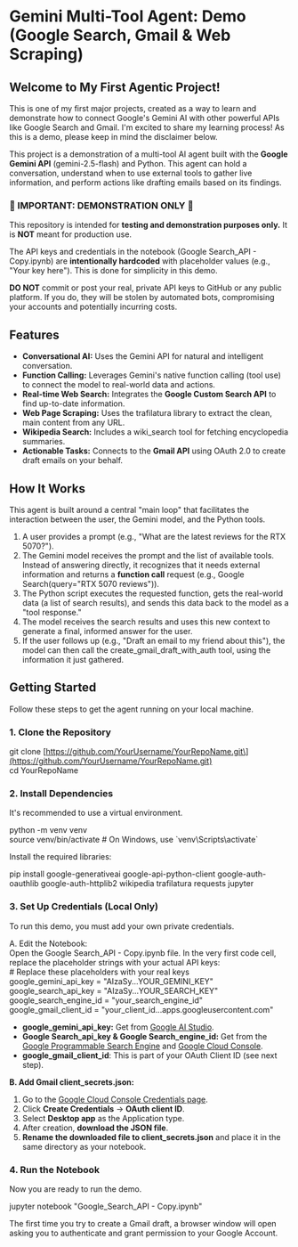 # **Gemini Multi-Tool Agent: Demo (Google Search, Gmail & Web Scraping)**

## **Welcome to My First Agentic Project\!**

This is one of my first major projects, created as a way to learn and demonstrate how to connect Google's Gemini AI with other powerful APIs like Google Search and Gmail. I'm excited to share my learning process\! As this is a demo, please keep in mind the disclaimer below.

This project is a demonstration of a multi-tool AI agent built with the **Google Gemini API** (gemini-2.5-flash) and Python. This agent can hold a conversation, understand when to use external tools to gather live information, and perform actions like drafting emails based on its findings.

### **🔴 IMPORTANT: DEMONSTRATION ONLY 🔴**

This repository is intended for **testing and demonstration purposes only.** It is **NOT** meant for production use.

The API keys and credentials in the notebook (Google Search\_API \- Copy.ipynb) are **intentionally hardcoded** with placeholder values (e.g., "Your key here"). This is done for simplicity in this demo.

**DO NOT** commit or post your real, private API keys to GitHub or any public platform. If you do, they will be stolen by automated bots, compromising your accounts and potentially incurring costs.

## **Features**

* **Conversational AI:** Uses the Gemini API for natural and intelligent conversation.  
* **Function Calling:** Leverages Gemini's native function calling (tool use) to connect the model to real-world data and actions.  
* **Real-time Web Search:** Integrates the **Google Custom Search API** to find up-to-date information.  
* **Web Page Scraping:** Uses the trafilatura library to extract the clean, main content from any URL.  
* **Wikipedia Search:** Includes a wiki\_search tool for fetching encyclopedia summaries.  
* **Actionable Tasks:** Connects to the **Gmail API** using OAuth 2.0 to create draft emails on your behalf.

## **How It Works**

This agent is built around a central "main loop" that facilitates the interaction between the user, the Gemini model, and the Python tools.

1. A user provides a prompt (e.g., "What are the latest reviews for the RTX 5070?").  
2. The Gemini model receives the prompt and the list of available tools. Instead of answering directly, it recognizes that it needs external information and returns a **function call** request (e.g., Google Search(query="RTX 5070 reviews")).  
3. The Python script executes the requested function, gets the real-world data (a list of search results), and sends this data back to the model as a "tool response."  
4. The model receives the search results and uses this new context to generate a final, informed answer for the user.  
5. If the user follows up (e.g., "Draft an email to my friend about this"), the model can then call the create\_gmail\_draft\_with\_auth tool, using the information it just gathered.

## **Getting Started**

Follow these steps to get the agent running on your local machine.

### **1\. Clone the Repository**

git clone \[https://github.com/YourUsername/YourRepoName.git\](https://github.com/YourUsername/YourRepoName.git)  
cd YourRepoName

### **2\. Install Dependencies**

It's recommended to use a virtual environment.

python \-m venv venv  
source venv/bin/activate  \# On Windows, use \`venv\\Scripts\\activate\`

Install the required libraries:

pip install google-generativeai google-api-python-client google-auth-oauthlib google-auth-httplib2 wikipedia trafilatura requests jupyter

### **3\. Set Up Credentials (Local Only)**

To run this demo, you must add your own private credentials.

A. Edit the Notebook:  
Open the Google Search\_API \- Copy.ipynb file. In the very first code cell, replace the placeholder strings with your actual API keys:  
\# Replace these placeholders with your real keys  
google\_gemini\_api\_key \= "AIzaSy...YOUR\_GEMINI\_KEY"  
google\_search\_api\_key \= "AIzaSy...YOUR\_SEARCH\_KEY"  
google\_search\_engine\_id \= "your\_search\_engine\_id"  
google\_gmail\_client\_id \= "your\_client\_id...apps.googleusercontent.com"

* **google\_gemini\_api\_key:** Get from [Google AI Studio](https://aistudio.google.com/app/apikey).  
* **Google Search\_api\_key & Google Search\_engine\_id:** Get from the [Google Programmable Search Engine](https://programmablesearchengine.google.com/controlpanel/all) and [Google Cloud Console](https://console.cloud.google.com/apis/credentials).  
* **google\_gmail\_client\_id**: This is part of your OAuth Client ID (see next step).

**B. Add Gmail client\_secrets.json:**

1. Go to the [Google Cloud Console Credentials page](https://console.cloud.google.com/apis/credentials).  
2. Click **Create Credentials** \-\> **OAuth client ID**.  
3. Select **Desktop app** as the Application type.  
4. After creation, **download the JSON file**.  
5. **Rename the downloaded file to client\_secrets.json** and place it in the same directory as your notebook.

### **4\. Run the Notebook**

Now you are ready to run the demo.

jupyter notebook "Google\_Search\_API \- Copy.ipynb"

The first time you try to create a Gmail draft, a browser window will open asking you to authenticate and grant permission to your Google Account.
